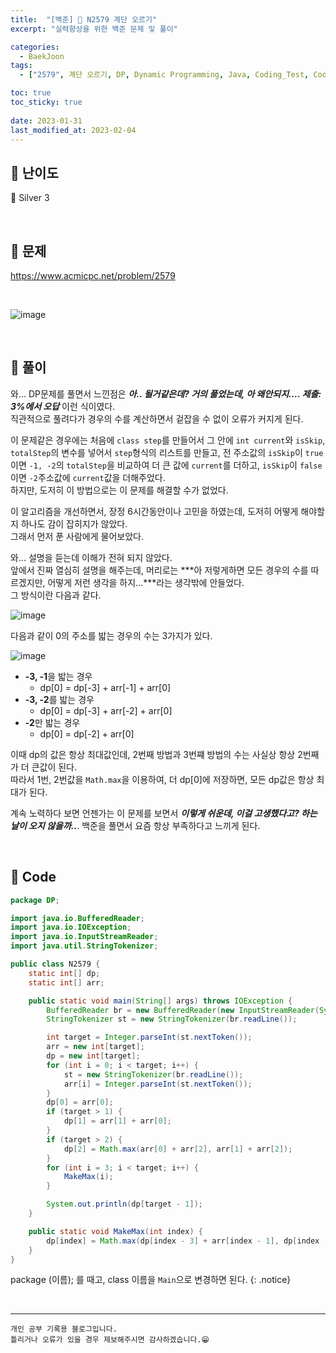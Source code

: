 ```yaml
---
title:  "[백준] 🥈 N2579 계단 오르기"
excerpt: "실력향상을 위한 백준 문제 및 풀이"

categories:
  - BaekJoon
tags:
  - ["2579", 계단 오르기, DP, Dynamic Programming, Java, Coding_Test, Coding, Test, baekJoon, 백준]

toc: true
toc_sticky: true
 
date: 2023-01-31
last_modified_at: 2023-02-04
---
```


## 📌 난이도

  🥈 Silver 3

<br>

## 📌 문제

<https://www.acmicpc.net/problem/2579>

<br>

![image](https://user-images.githubusercontent.com/37824506/215755097-cee809fd-f65d-486e-a3c6-1a37fc0ef3c9.png)

<br>

## 📌 풀이  

와... DP문제를 풀면서 느낀점은 ***아.. 될거같은데?  거의 풀었는데, 아 왜안되지.... 제출: 3%에서 오답*** 이런 식이였다.  
직관적으로 풀려다가 경우의 수를 계산하면서 겉잡을 수 없이 오류가 커지게 된다.  

이 문제같은 경우에는 처음에 `class step`를 만들어서 그 안에 `int current`와 `isSkip`, `totalStep`의 변수를 넣어서 `step`형식의 리스트를 만들고, 전 주소값의 `isSkip`이 `true`이면 `-1, -2`의 `totalStep`을 비교하여 더 큰 값에 `current`를 더하고, `isSkip`이 `false`이면 `-2`주소값에 `current`값을 더해주었다.  
하지만, 도저히 이 방법으로는 이 문제를 해결할 수가 없었다.  

이 알고리즘을 개선하면서, 장정 6시간동안이나 고민을 하였는데, 도저히 어떻게 해야할지 하나도 감이 잡히지가 않았다.  
그래서 먼저 푼 사람에게 물어보았다.  

와... 설명을 듣는데 이해가 전혀 되지 않았다.  
앞에서 진짜 열심히 설명을 해주는데, 머리로는 ***아 저렇게하면 모든 경우의 수를 따르겠지만, 어떻게 저런 생각을 하지...***라는 생각밖에 안들었다.  
그 방식이란 다음과 같다.  

![image](https://user-images.githubusercontent.com/37824506/216753915-59221ada-7cae-47b2-bf9c-a0aff97f9b49.png)

다음과 같이 0의 주소를 밟는 경우의 수는 3가지가 있다.  

![image](https://user-images.githubusercontent.com/37824506/216753942-60ccb39c-e1b0-483c-9286-7faa5b251115.png)

 - **-3, -1**을 밟는 경우
   - dp[0] = dp[-3] + arr[-1] + arr[0]
 - **-3, -2**를 밟는 경우
   - dp[0] = dp[-3] + arr[-2] + arr[0]
 - **-2**만 밟는 경우
   - dp[0] = dp[-2] + arr[0]

이때 dp의 값은 항상 최대값인데, 2번째 방법과 3번쨰 방법의 수는 사실상 항상 2번째가 더 큰값이 된다.  
따라서 1번, 2번값을 `Math.max`을 이용하여, 더 dp[0]에 저장하면, 모든 dp값은 항상 최대가 된다.  

계속 노력하다 보면 언젠가는 이 문제를 보면서 ***이렇게 쉬운데, 이걸 고생했다고? 하는 날이 오지 않을까..***. 백준을 풀면서 요즘 항상 부족하다고 느끼게 된다.

<br>

## 📌 Code

```java
package DP;

import java.io.BufferedReader;
import java.io.IOException;
import java.io.InputStreamReader;
import java.util.StringTokenizer;

public class N2579 {
    static int[] dp;
    static int[] arr;

    public static void main(String[] args) throws IOException {
        BufferedReader br = new BufferedReader(new InputStreamReader(System.in));
        StringTokenizer st = new StringTokenizer(br.readLine());

        int target = Integer.parseInt(st.nextToken());
        arr = new int[target];
        dp = new int[target];
        for (int i = 0; i < target; i++) {
            st = new StringTokenizer(br.readLine());
            arr[i] = Integer.parseInt(st.nextToken());
        }
        dp[0] = arr[0];
        if (target > 1) {
            dp[1] = arr[1] + arr[0];
        }
        if (target > 2) {
            dp[2] = Math.max(arr[0] + arr[2], arr[1] + arr[2]);
        }
        for (int i = 3; i < target; i++) {
            MakeMax(i);
        }

        System.out.println(dp[target - 1]);
    }

    public static void MakeMax(int index) {
        dp[index] = Math.max(dp[index - 3] + arr[index - 1], dp[index - 2]) + arr[index];
    }
}
```

package (이름); 를 때고, class 이름을 `Main`으로 변경하면 된다.
{: .notice} 



<br>


***
    개인 공부 기록용 블로그입니다.
    틀리거나 오류가 있을 경우 제보해주시면 감사하겠습니다.😁